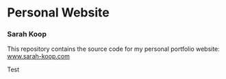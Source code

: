 # Personal Website

### Sarah Koop

This repository contains the source code for my personal portfolio website: www.sarah-koop.com

Test
